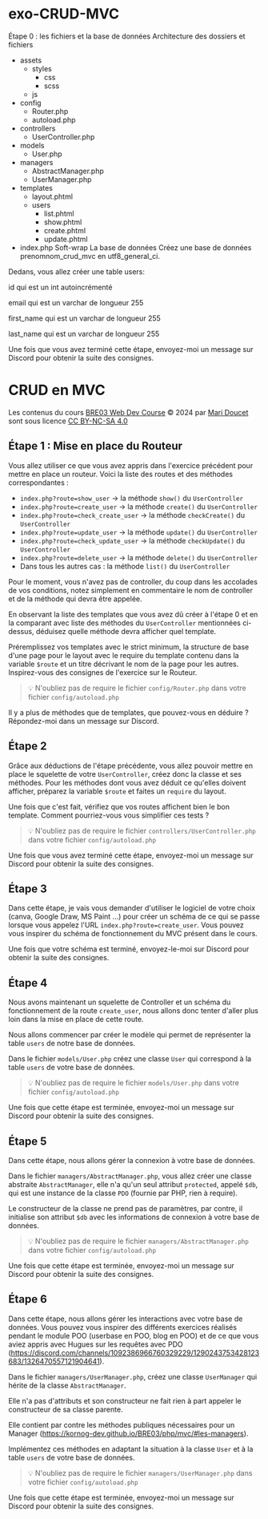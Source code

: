 # exo-CRUD-MVC

Étape 0 : les fichiers et la base de données﻿
Architecture des dossiers et fichiers﻿
- assets
    - styles
        - css
        - scss
    - js
- config
    - Router.php
    - autoload.php
- controllers
  - UserController.php
- models
  - User.php
- managers
  - AbstractManager.php
  - UserManager.php
- templates
    - layout.phtml
    - users
      - list.phtml
      - show.phtml
      - create.phtml
      - update.phtml
- index.php
Soft-wrap
La base de données﻿
Créez une base de données prenomnom_crud_mvc en utf8_general_ci.

Dedans, vous allez créer une table users:

id qui est un int autoincrémenté

email qui est un varchar de longueur 255

first_name qui est un varchar de longueur 255

last_name qui est un varchar de longueur 255

Une fois que vous avez terminé cette étape, envoyez-moi un message sur Discord pour 
obtenir la suite des consignes.

# CRUD en MVC

Les contenus du cours [BRE03 Web Dev Course](https://kornog-dev.github.io/BRE03/) © 2024 par [Mari Doucet](https://github.com/kornog-dev) sont sous licence [CC BY-NC-SA 4.0](https://creativecommons.org/licenses/by-nc-sa/4.0/?ref=chooser-v1)

## Étape 1 : Mise en place du Routeur

Vous allez utiliser ce que vous avez appris dans l'exercice précédent pour mettre en place un routeur. 
Voici la liste des routes et des méthodes correspondantes :

- `index.php?route=show_user` -> la méthode `show()` du `UserController`
- `index.php?route=create_user` -> la méthode `create()` du `UserController`
- `index.php?route=check_create_user` -> la méthode `checkCreate()` du `UserController`
- `index.php?route=update_user` -> la méthode `update()` du `UserController`
- `index.php?route=check_update_user` -> la méthode `checkUpdate()` du `UserController`
- `index.php?route=delete_user` -> la méthode `delete()` du `UserController`
- Dans tous les autres cas : la méthode `list()` du `UserController`

Pour le moment, vous n'avez pas de controller, du coup dans les accolades de vos conditions, 
notez simplement en commentaire le nom de controller et de la méthode qui devra être appelée.

En observant la liste des templates que vous avez dû créer à l'étape 0 et en la comparant avec 
liste des méthodes du `UserController` mentionnées ci-dessus, déduisez quelle méthode devra 
afficher quel template.

Préremplissez vos templates avec le strict minimum, la structure de base d'une page pour le 
layout avec le require du template contenu dans la variable `$route` et un titre décrivant 
le nom de la page pour les autres. Inspirez-vous des consignes de l'exercice sur le Routeur.

>💡 N'oubliez pas de require le fichier `config/Router.php` dans votre fichier `config/autoload.php`

Il y a plus de méthodes que de templates, que pouvez-vous en déduire ? Répondez-moi dans 
un message sur Discord.



## Étape 2

Grâce aux déductions de l'étape précédente, vous allez pouvoir mettre en place le 
squelette de votre `UserController`, créez donc la classe et ses méthodes. 
Pour les méthodes dont vous avez déduit ce qu'elles doivent afficher, préparez 
la variable `$route` et faites un `require` du layout.

Une fois que c'est fait, vérifiez que vos routes affichent bien le bon template. 
Comment pourriez-vous vous simplifier ces tests ?

>💡 N'oubliez pas de require le fichier `controllers/UserController.php` dans 
votre fichier `config/autoload.php`

Une fois que vous avez terminé cette étape, envoyez-moi un message sur Discord 
pour obtenir la suite des consignes.



## Étape 3

Dans cette étape, je vais vous demander d'utiliser le logiciel de votre choix 
(canva, Google Draw, MS Paint ...) pour créer un schéma de ce qui se passe lorsque 
vous appelez l'URL `index.php?route=create_user`. Vous pouvez vous inspirer du schéma 
de fonctionnement du MVC présent dans le cours.

Une fois que votre schéma est terminé, envoyez-le-moi sur Discord pour obtenir la 
suite des consignes.

## Étape 4

Nous avons maintenant un squelette de Controller et un schéma du fonctionnement 
de la route `create_user`, nous allons donc tenter d'aller plus loin dans la mise 
en place de cette route.

Nous allons commencer par créer le modèle qui permet de représenter la table 
`users` de notre base de données. 

Dans le fichier `models/User.php` créez une classe `User` qui correspond à la 
table `users` de votre base de données.

>💡 N'oubliez pas de require le fichier `models/User.php` dans votre fichier 
`config/autoload.php`

Une fois que cette étape est terminée, envoyez-moi un message sur Discord pour 
obtenir la suite des consignes.

## Étape 5

Dans cette étape, nous allons gérer la connexion à votre base de données.

Dans le fichier `managers/AbstractManager.php`, vous allez créer une classe 
abstraite `AbstractManager`, elle n'a qu'un seul attribut `protected`, appelé 
`$db`, qui est une instance de la classe `PDO` (fournie par PHP, rien à require).

Le constructeur de la classe ne prend pas de paramètres, par contre, il 
initialise son attribut `$db` avec les informations de connexion à votre base 
de données.

>💡 N'oubliez pas de require le fichier `managers/AbstractManager.php` dans 
votre fichier `config/autoload.php`

Une fois que cette étape est terminée, envoyez-moi un message sur Discord pour 
obtenir la suite des consignes.

## Étape 6

Dans cette étape, nous allons gérer les interactions avec votre base de données. 
Vous pouvez vous inspirer des différents exercices réalisés pendant le module POO 
(userbase en POO, blog en POO) et de ce que vous aviez appris avec Hugues sur les 
requêtes avec PDO (https://discord.com/channels/1092386966760329229/1290243753428123683/1326470557121904641).

Dans le fichier `managers/UserManager.php`, créez une classe `UserManager` qui 
hérite de la classe `AbstractManager`.

Elle n'a pas d'attributs et son constructeur ne fait rien à part appeler le 
constructeur de sa classe parente.

Elle contient par contre les méthodes publiques nécessaires pour un Manager 
(https://kornog-dev.github.io/BRE03/php/mvc/#les-managers).

Implémentez ces méthodes en adaptant la situation à la classe `User` et à la table
`users` de votre base de données.

>💡 N'oubliez pas de require le fichier `managers/UserManager.php` dans votre 
fichier `config/autoload.php`

Une fois que cette étape est terminée, envoyez-moi un message sur Discord pour 
obtenir la suite des consignes.